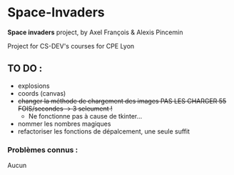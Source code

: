 # Space-Invaders

**Space invaders** project, by Axel François & Alexis Pincemin

Project for CS-DEV's courses for CPE Lyon

## TO DO : 
* explosions
* coords (canvas)
* ~~changer la méthode de chargement des images PAS LES CHARGER 55 FOIS/secondes -> 3 seleument !~~
	* Ne fonctionne pas à cause de tkinter...
* nommer les nombres magiques
* refactoriser les fonctions de dépalcement, une seule suffit


### Problèmes connus :
Aucun
